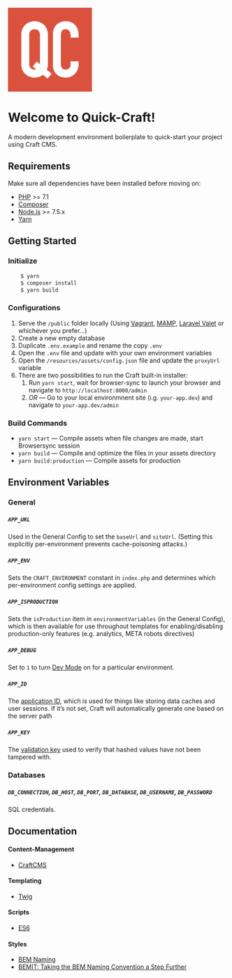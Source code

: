 ![Quick-Craft Logo](resources/assets/images/favicons/android-chrome-192x192.png)

Welcome to Quick-Craft!
====
A modern development environment boilerplate to quick-start your project using Craft CMS.

## Requirements

Make sure all dependencies have been installed before moving on:

* [PHP](http://php.net/manual/en/install.php) >= 7.1
* [Composer](https://getcomposer.org/download/)
* [Node.js](http://nodejs.org/) >= 7.5.x
* [Yarn](https://yarnpkg.com/en/docs/install)

## Getting Started

### Initialize

```
    $ yarn
    $ composer install
    $ yarn build
```

### Configurations

1. Serve the `/public` folder locally (Using [Vagrant](https://github.com/hashicorp/vagrant), [MAMP](https://www.mamp.info/de/), [Laravel Valet](https://laravel.com/docs/5.5/valet) or whichever you prefer…)
2. Create a new empty database
3. Duplicate `.env.example` and rename the copy `.env`
4. Open the `.env` file and update with your own environment variables
5. Open the `/resources/assets/config.json` file and update the `proxyUrl` variable
6. There are two possibilities to run the Craft built-in installer:
    1. Run `yarn start`, wait for browser-sync to launch your browser and navigate to `http://localhost:8000/admin`  
    2. *OR* — Go to your local environmnent site (i.g. `your-app.dev`) and navigate to `your-app.dev/admin`
      
### Build Commands

* `yarn start` — Compile assets when file changes are made, start Browsersync session
* `yarn build` — Compile and optimize the files in your assets directory
* `yarn build:production` — Compile assets for production

## Environment Variables

### General

##### `APP_URL`

Used in the General Config to set the `baseUrl` and `siteUrl`. (Setting this explicitly per-environment prevents cache-poisoning attacks.)

##### `APP_ENV`

Sets the `CRAFT_ENVIRONMENT` constant in `index.php` and determines which per-environment config settings are applied.

##### `APP_ISPRODUCTION`

Sets the `isProduction` item in `environmentVariables` (in the General Config), which is then available for use throughout templates for enabling/disabling production-only features (e.g. analytics, META robots directives)

##### `APP_DEBUG`

Set to `1` to turn [Dev Mode](https://craftcms.com/support/dev-mode) on for a particular environment.

##### `APP_ID`

The [application ID](https://craftcms.com/docs/config-settings#appId), which is used for things like storing data caches and user sessions. If it’s not set, Craft will automatically generate one based on the server path

##### `APP_KEY`

The [validation key](https://craftcms.com/docs/config-settings#validationKey) used to verify that hashed values have not been tampered with.

### Databases

##### `DB_CONNECTION`, `DB_HOST`, `DB_PORT`, `DB_DATABASE`, `DB_USERNAME`, `DB_PASSWORD`

SQL credentials.

## Documentation

#### Content-Management

* [CraftCMS](https://craftcms.com/docs/introduction)

#### Templating

* [Twig](https://twig.symfony.com/doc/2.x/)

#### Scripts

* [ES6](http://es6-features.org/)

#### Styles

* [BEM Naming](http://getbem.com/naming/)
* [BEMIT: Taking the BEM Naming Convention a Step Further](https://csswizardry.com/2015/08/bemit-taking-the-bem-naming-convention-a-step-further/)